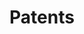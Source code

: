 ---
title: "Patents"
description: ""
subtitle : ""
lastmod: 2022-12-04T00:00:00
bg_image: "images/feature-bg.jpg"
layout: "patents"
draft: false
---